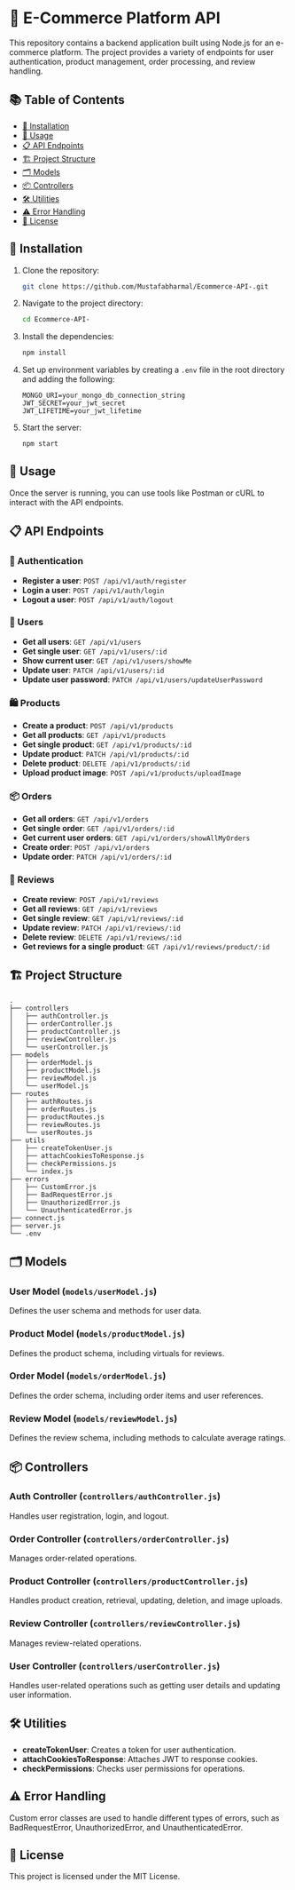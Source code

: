 # 🛒 E-Commerce Platform API

This repository contains a backend application built using Node.js for an e-commerce platform. The project provides a variety of endpoints for user authentication, product management, order processing, and review handling.

## 📚 Table of Contents

- [🔧 Installation](#installation)
- [🚀 Usage](#usage)
- [📋 API Endpoints](#api-endpoints)
- [🏗️ Project Structure](#project-structure)
- [🗂️ Models](#models)
- [📦 Controllers](#controllers)
- [🛠️ Utilities](#utilities)
- [⚠️ Error Handling](#error-handling)
- [📜 License](#license)

## 🔧 Installation

1. Clone the repository:
   ```bash
   git clone https://github.com/Mustafabharmal/Ecommerce-API-.git
   ```

2. Navigate to the project directory:
   ```bash
   cd Ecommerce-API-
   ```

3. Install the dependencies:
   ```bash
   npm install
   ```

4. Set up environment variables by creating a `.env` file in the root directory and adding the following:
   ```env
   MONGO_URI=your_mongo_db_connection_string
   JWT_SECRET=your_jwt_secret
   JWT_LIFETIME=your_jwt_lifetime
   ```

5. Start the server:
   ```bash
   npm start
   ```

## 🚀 Usage

Once the server is running, you can use tools like Postman or cURL to interact with the API endpoints.

## 📋 API Endpoints

### 🔐 Authentication

- **Register a user**: `POST /api/v1/auth/register`
- **Login a user**: `POST /api/v1/auth/login`
- **Logout a user**: `POST /api/v1/auth/logout`

### 👤 Users

- **Get all users**: `GET /api/v1/users`
- **Get single user**: `GET /api/v1/users/:id`
- **Show current user**: `GET /api/v1/users/showMe`
- **Update user**: `PATCH /api/v1/users/:id`
- **Update user password**: `PATCH /api/v1/users/updateUserPassword`

### 🛍️ Products

- **Create a product**: `POST /api/v1/products`
- **Get all products**: `GET /api/v1/products`
- **Get single product**: `GET /api/v1/products/:id`
- **Update product**: `PATCH /api/v1/products/:id`
- **Delete product**: `DELETE /api/v1/products/:id`
- **Upload product image**: `POST /api/v1/products/uploadImage`

### 📦 Orders

- **Get all orders**: `GET /api/v1/orders`
- **Get single order**: `GET /api/v1/orders/:id`
- **Get current user orders**: `GET /api/v1/orders/showAllMyOrders`
- **Create order**: `POST /api/v1/orders`
- **Update order**: `PATCH /api/v1/orders/:id`

### 📝 Reviews

- **Create review**: `POST /api/v1/reviews`
- **Get all reviews**: `GET /api/v1/reviews`
- **Get single review**: `GET /api/v1/reviews/:id`
- **Update review**: `PATCH /api/v1/reviews/:id`
- **Delete review**: `DELETE /api/v1/reviews/:id`
- **Get reviews for a single product**: `GET /api/v1/reviews/product/:id`

## 🏗️ Project Structure

```
.
├── controllers
│   ├── authController.js
│   ├── orderController.js
│   ├── productController.js
│   ├── reviewController.js
│   └── userController.js
├── models
│   ├── orderModel.js
│   ├── productModel.js
│   ├── reviewModel.js
│   └── userModel.js
├── routes
│   ├── authRoutes.js
│   ├── orderRoutes.js
│   ├── productRoutes.js
│   ├── reviewRoutes.js
│   └── userRoutes.js
├── utils
│   ├── createTokenUser.js
│   ├── attachCookiesToResponse.js
│   ├── checkPermissions.js
│   └── index.js
├── errors
│   ├── CustomError.js
│   ├── BadRequestError.js
│   ├── UnauthorizedError.js
│   └── UnauthenticatedError.js
├── connect.js
├── server.js
└── .env
```

## 🗂️ Models

### User Model (`models/userModel.js`)

Defines the user schema and methods for user data.

### Product Model (`models/productModel.js`)

Defines the product schema, including virtuals for reviews.

### Order Model (`models/orderModel.js`)

Defines the order schema, including order items and user references.

### Review Model (`models/reviewModel.js`)

Defines the review schema, including methods to calculate average ratings.

## 📦 Controllers

### Auth Controller (`controllers/authController.js`)

Handles user registration, login, and logout.

### Order Controller (`controllers/orderController.js`)

Manages order-related operations.

### Product Controller (`controllers/productController.js`)

Handles product creation, retrieval, updating, deletion, and image uploads.

### Review Controller (`controllers/reviewController.js`)

Manages review-related operations.

### User Controller (`controllers/userController.js`)

Handles user-related operations such as getting user details and updating user information.

## 🛠️ Utilities

- **createTokenUser**: Creates a token for user authentication.
- **attachCookiesToResponse**: Attaches JWT to response cookies.
- **checkPermissions**: Checks user permissions for operations.

## ⚠️ Error Handling

Custom error classes are used to handle different types of errors, such as BadRequestError, UnauthorizedError, and UnauthenticatedError.

## 📜 License

This project is licensed under the MIT License.
